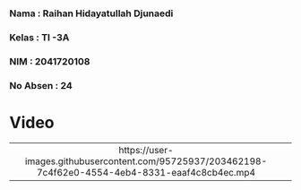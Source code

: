 ### **Nama**      : Raihan Hidayatullah Djunaedi
### **Kelas**     : TI -3A
### **NIM**       : 2041720108
### **No Absen**  : 24
# 

# Video

<table>
  <tr align="center">
    <td>
    https://user-images.githubusercontent.com/95725937/203462198-7c4f62e0-4554-4eb4-8331-eaaf4c8cb4ec.mp4
    <td>
  </tr>
 </table>

